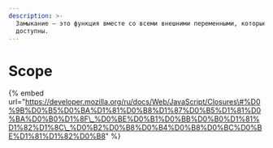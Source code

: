 ```yaml
---
description: >-
  Замыкание – это функция вместе со всеми внешними переменными, которые ей
  доступны.
---
```


# Scope



{% embed url="https://developer.mozilla.org/ru/docs/Web/JavaScript/Closures\#%D0%9B%D0%B5%D0%BA%D1%81%D0%B8%D1%87%D0%B5%D1%81%D0%BA%D0%B0%D1%8F\_%D0%BE%D0%B1%D0%BB%D0%B0%D1%81%D1%82%D1%8C\_%D0%B2%D0%B8%D0%B4%D0%B8%D0%BC%D0%BE%D1%81%D1%82%D0%B8" %}



